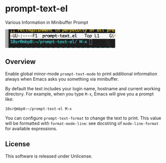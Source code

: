 prompt-text-el
================

Various Information in Minibuffer Prompt


![ss.png](ss.png)



Overview
--------

Enable global minor-mode `prompt-text-mode` to print additional information
always when Emacs asks you something via minibuffer.

By default the text includes your login name, hostname and current working
directory.
For example, when you type `M-x`, Emacs will give you a prompt like:

    10sr@mbp0:~/prompt-text-el M-x

You can configure `prompt-text-format` to change the text to print.
This value will be formatted with `format-mode-line`: see docstring of
`mode-line-format` for available expressions.


License
-------

This software is released under Unlicense.
